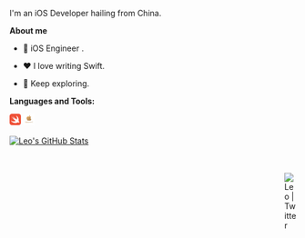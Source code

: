 I'm an iOS Developer hailing from China.

**About me**

- 💼 iOS Engineer <!-- at [](https://ijk.io) -->.

- ❤️ I love writing Swift.

- 🔭 Keep exploring.

**Languages and Tools:**  

<code><img height="20" src="https://raw.githubusercontent.com/github/explore/80688e429a7d4ef2fca1e82350fe8e3517d3494d/topics/swift/swift.png"></code>
<code><img height="20" src="https://raw.githubusercontent.com/github/explore/80688e429a7d4ef2fca1e82350fe8e3517d3494d/topics/objective-c/objective-c.png"></code>

<a href="https://github.com/iTofu"><img align="center" src="https://github-readme-stats.vercel.app/api?username=iTofu&show_icons=true&include_all_commits=true&theme=gruvbox_light&hide_border=true&title_color=8E354A&custom_title=Leo%27s%20GitHub%20Stats" alt="Leo's GitHub Stats" /></a>

<br />
<br />

<a href="https://twitter.com/leodaxia" target="_blank">
  <img align="right" alt="Leo | Twitter" width="21px" src="https://raw.githubusercontent.com/anuraghazra/anuraghazra/master/assets/twitter.svg" />
</a>

<!-- copy from https://github.com/octree -->

<!-- ### Hi there 👋 -->

<!--
**iTofu/iTofu** is a ✨ _special_ ✨ repository because its `README.md` (this file) appears on your GitHub profile.

Here are some ideas to get you started:

- 🔭 I’m currently working on ...
- 🌱 I’m currently learning ...
- 👯 I’m looking to collaborate on ...
- 🤔 I’m looking for help with ...
- 💬 Ask me about ...
- 📫 How to reach me: ...
- 😄 Pronouns: ...
- ⚡ Fun fact: ...
-->
